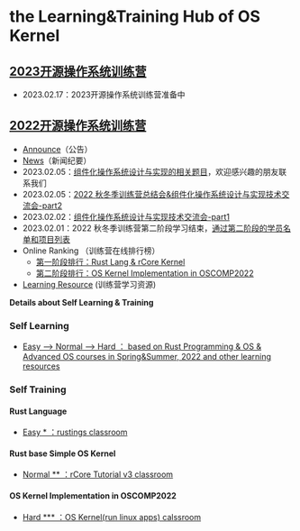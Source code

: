 # the Learning&Training Hub of OS Kernel

## [2023开源操作系统训练营](https://github.com/LearningOS/rust-based-os-comp2023)
- 2023.02.17：2023开源操作系统训练营准备中

## [2022开源操作系统训练营](https://github.com/LearningOS/rust-based-os-comp2022)
- [Announce](https://github.com/LearningOS/rust-based-os-comp2022/blob/main/announce.md)（公告）
- [News](https://github.com/LearningOS/rust-based-os-comp2022/blob/main/news.md)（新闻纪要） 
- 2023.02.05：[组件化操作系统设计与实现的相关题目](https://github.com/chyyuu/thoughts/blob/main/task-list.md)，欢迎感兴趣的朋友联系我们
- 2023.02.05：[2022 秋冬季训练营总结会&组件化操作系统设计与实现技术交流会-part2](https://meeting.tencent.com/v2/cloud-record/share?id=b2bd335e-c3fb-4169-8558-7621c71dfb75&from=3&is-single=true)
- 2023.02.02：[组件化操作系统设计与实现技术交流会-part1](https://meeting.tencent.com/v2/cloud-record/share?id=af9f763c-a862-4dd4-9552-7061b1355b0d&from=3)
- 2023.02.01：2022 秋冬季训练营第二阶段学习结束，[通过第二阶段的学员名单和项目列表](stage2-passed.md)
- Online Ranking （训练营在线排行榜）
  - [第一阶段排行：Rust Lang & rCore Kernel](https://learningos.github.io/classroom-grading/)
  - [第二阶段排行：OS Kernel Implementation in OSCOMP2022](https://os-autograding.github.io/classroom-grading-template/)
- [Learning Resource](https://github.com/LearningOS/rust-based-os-comp2022/blob/main/relatedinfo.md) (训练营学习资源)

**Details about Self Learning & Training**

### Self Learning
- [Easy --> Normal  --> Hard ： based on Rust Programming & OS & Advanced OS courses in Spring&Summer, 2022 and other learning resources](https://github.com/LearningOS/rust-based-os-comp2022/blob/main/relatedinfo.md)
 
### Self Training
#### Rust Language
- [Easy * ：rustings classroom](https://github.com/LearningOS/rustlings)
#### Rust base Simple OS Kernel
- [Normal ** ：rCore Tutorial v3 classroom](https://github.com/LearningOS/rust-based-os-comp2022#kernel-labs)
#### OS Kernel Implementation in OSCOMP2022
- [Hard *** ：OS Kernel(run linux apps) calssroom](https://github.com/LearningOS/oscomp-kernel-training)
